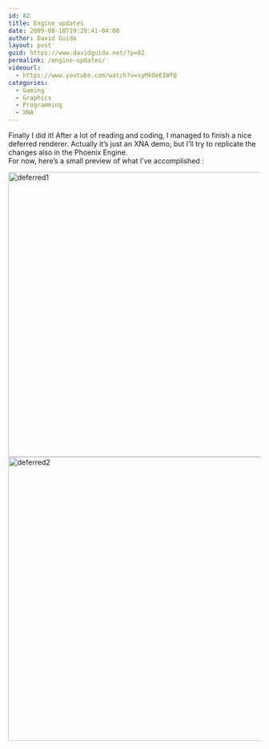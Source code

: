 ```yaml
---
id: 82
title: Engine updates
date: 2009-08-18T19:20:41-04:00
author: David Guida
layout: post
guid: https://www.davidguida.net/?p=82
permalink: /engine-updates/
videourl:
  - https://www.youtube.com/watch?v=syMkOeEIWfQ
categories:
  - Gaming
  - Graphics
  - Programming
  - XNA
---
```

Finally I did it! After a lot of reading and coding, I managed to finish a nice deferred renderer. Actually it&#8217;s just an XNA demo, but I&#8217;ll try to replicate the changes also in the Phoenix Engine.  
For now, here&#8217;s a small preview of what I&#8217;ve accomplished :

[<img loading="lazy" class="alignnone size-large wp-image-548" src="/assets/uploads/2009/08/deferred1-1024x740.jpg?resize=788%2C569" alt="deferred1" width="788" height="569" srcset="/assets/uploads/2009/08/deferred1.jpg?resize=1024%2C740&ssl=1 1024w, /assets/uploads/2009/08/deferred1.jpg?resize=300%2C216&ssl=1 300w, /assets/uploads/2009/08/deferred1.jpg?resize=788%2C569&ssl=1 788w, /assets/uploads/2009/08/deferred1.jpg?w=1280&ssl=1 1280w" sizes="(max-width: 788px) 100vw, 788px" data-recalc-dims="1" />](/assets/uploads/2009/08/deferred1.jpg) [<img loading="lazy" class="alignnone size-large wp-image-549" src="/assets/uploads/2009/08/deferred2-1024x738.jpg?resize=788%2C567" alt="deferred2" width="788" height="567" srcset="/assets/uploads/2009/08/deferred2.jpg?resize=1024%2C738&ssl=1 1024w, /assets/uploads/2009/08/deferred2.jpg?resize=300%2C216&ssl=1 300w, /assets/uploads/2009/08/deferred2.jpg?resize=788%2C568&ssl=1 788w, /assets/uploads/2009/08/deferred2.jpg?w=1280&ssl=1 1280w" sizes="(max-width: 788px) 100vw, 788px" data-recalc-dims="1" />](/assets/uploads/2009/08/deferred2.jpg)

<div class="post-details-footer-widgets">
</div>